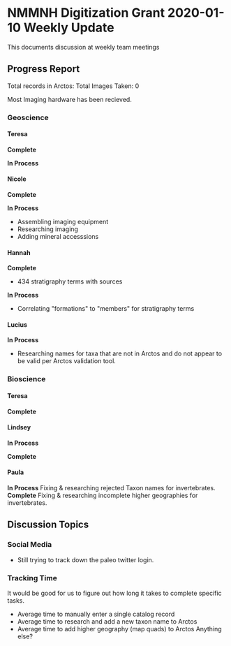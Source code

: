 # NMMNH Digitization Grant 2020-01-10 Weekly Update

This documents discussion at weekly team meetings

## Progress Report

Total records in Arctos: 
Total Images Taken: 0

Most Imaging hardware has been recieved.

### Geoscience
#### Teresa
**Complete**
 
**In Process**
 
#### Nicole
**Complete**
 
 **In Process**
- Assembling imaging equipment
- Researching imaging
- Adding mineral accesssions

#### Hannah
**Complete**
 - 434 stratigraphy terms with sources
 
**In Process**
 - Correlating "formations" to "members" for stratigraphy terms
 
#### Lucius
**In Process**
  - Researching names for taxa that are not in Arctos and do not appear to be valid per Arctos validation tool.
 
### Bioscience
#### Teresa
**Complete**
 
#### Lindsey
**In Process**
 
**Complete**
 
#### Paula
**In Process**
 Fixing & researching rejected Taxon names for invertebrates.
 **Complete**
 Fixing & researching incomplete higher geographies for invertebrates.
## Discussion Topics

### Social Media
- Still trying to track down the paleo twitter login.
 
### Tracking Time
It would be good for us to figure out how long it takes to complete specific tasks.
 - Average time to manually enter a single catalog record
 - Average time to research and add a new taxon name to Arctos
 - Average time to add higher geography (map quads) to Arctos
Anything else?
